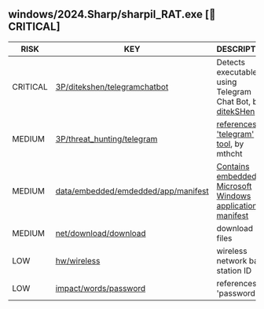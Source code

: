 ## windows/2024.Sharp/sharpil_RAT.exe [🚨 CRITICAL]

|   RISK   |                                                                              KEY                                                                               |                                                                                  DESCRIPTION                                                                                   |                                                                                   EVIDENCE                                                                                   |
|----------|----------------------------------------------------------------------------------------------------------------------------------------------------------------|--------------------------------------------------------------------------------------------------------------------------------------------------------------------------------|------------------------------------------------------------------------------------------------------------------------------------------------------------------------------|
| CRITICAL | [3P/ditekshen/telegramchatbot](https://github.com/ditekshen/detection/blob/cd99e732c8f3cc13faf048d52c3ef5faa9fd761e/yara/indicator_suspicious.yar#L1293-L1308) | Detects executables using Telegram Chat Bot, by [ditekSHen](https://github.com/ditekshen/detection)                                                                            | $p1<br>$p2<br>$s1<br>$s2<br>$s4                                                                                                                                              |
| MEDIUM   | [3P/threat_hunting/telegram](https://github.com/chainguard-dev/malcontent/blob/main/rules/yara/threat_hunting/all.yara#telegram_greyware_tool_keyword)         | [references 'telegram' tool](https://github.com/mthcht/ThreatHunting-Keywords), by mthcht                                                                                      | $string2_telegram_greyware_tool_keyword                                                                                                                                      |
| MEDIUM   | [data/embedded/emdedded/app/manifest](https://github.com/chainguard-dev/malcontent/blob/main/rules/data/embedded/emdedded-app-manifest.yara#app_manifest)      | [Contains embedded Microsoft Windows application manifest](https://learn.microsoft.com/en-us/cpp/build/reference/manifestuac-embeds-uac-information-in-manifest?view=msvc-170) | [requestedExecutionLevel](https://github.com/search?q=requestedExecutionLevel&type=code)<br>[requestedPrivileges](https://github.com/search?q=requestedPrivileges&type=code) |
| MEDIUM   | [net/download/download](https://github.com/chainguard-dev/malcontent/blob/main/rules/net/download/download.yara#download)                                      | download files                                                                                                                                                                 | [DownloadString](https://github.com/search?q=DownloadString&type=code)<br>[Downloads](https://github.com/search?q=Downloads&type=code)                                       |
| LOW      | [hw/wireless](https://github.com/chainguard-dev/malcontent/blob/main/rules/hw/wireless.yara#bssid)                                                             | wireless network base station ID                                                                                                                                               | [BSSID](https://github.com/search?q=BSSID&type=code)                                                                                                                         |
| LOW      | [impact/words/password](https://github.com/chainguard-dev/malcontent/blob/main/rules/impact/words/password.yara#password)                                      | references a 'password'                                                                                                                                                        | [Passwords](https://github.com/search?q=Passwords&type=code)                                                                                                                 |

